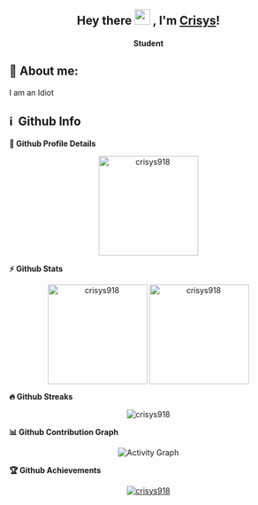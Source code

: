 <h2 align="center">
  Hey there <img src="https://media.giphy.com/media/hvRJCLFzcasrR4ia7z/giphy.gif" width="28"> ,
   I'm <a href="">Crisys</a>!
</h2>

<h4 align='center'>
  Student
</h4>

## 🧑 About me:

<p>
I am an Idiot
</p>

<h2>ℹ️ &nbsp;Github Info</h2>
	
  <summary><b>🔎 Github Profile Details</b></summary>
<p align="center"><img height="180em" src="https://github-profile-summary-cards.vercel.app/api/cards/profile-details?username=crisys918&theme=github_dark" alt="crisys918" align = "center"/></p>

  <summary><b>⚡ Github Stats</b></summary>
<p align="center"><img height="180em" src="https://github-readme-stats.vercel.app/api?username=crisys918&hide_border=true&count_private=true&show_icons=true&theme=radical" alt="crisys918" align = "center"/>
<img height="180em" src="https://github-readme-stats.vercel.app/api/top-langs?username=crisys918&show_icons=true&locale=en&layout=compact&hide_border=true&theme=radical" alt="crisys918" align = "center"/></p>

 <summary><b>🔥 Github Streaks</b></summary>
<p align="center"><img src="https://github-readme-streak-stats.herokuapp.com/?user=crisys918&theme=black-ice&hide_border=true&stroke=0000&background=0D1117&ring=e05397&fire=e05397&currStreakLabel=e05397" alt="crisys918" /></p>

<summary><b>📊 Github Contribution Graph</b></summary>
<p align="center"<a href="#"><img alt="Activity Graph" src="https://activity-graph.herokuapp.com/graph?username=crisys918&bg_color=0D1117&color=e05397&line=e05397&point=FFFFFF&hide_border=true&" /></a></p>
<!-- </details>
<details>    -->
 <summary><b>🏆 Github Achievements</b></summary>
<p align="center"> <a href="https://github.com/crisys918"><img src="https://github-profile-trophy.vercel.app/?username=crisys918&margin-w=5&theme=radical" alt="crisys918" /></a> </p>

<br>

